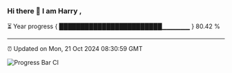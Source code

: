 ### Hi there 👋 I am Harry , 

⏳ Year progress { ████████████████████████▁▁▁▁▁▁ } 80.42 %

---

⏰ Updated on Mon, 21 Oct 2024 08:30:59 GMT

![Progress Bar CI](https://github.com/duykhang68/duykhang68/workflows/Progress%20Bar%20CI/badge.svg)
